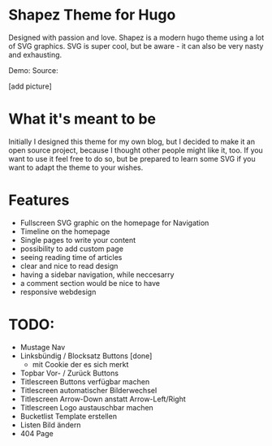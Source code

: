 # Shapez Theme for Hugo
Designed with passion and love.
Shapez is a modern hugo theme using a lot of SVG graphics.
SVG is super cool, but be aware - it can also be very nasty and exhausting.

Demo: [](http://djuelg-student.github.io/)
Source: [](https://github.com/djuelg-student/blogv2)

[add picture]

# What it's meant to be
Initially I designed this theme for my own blog, but I decided to make it an open source project, because I thought other people might like it, too.
If you want to use it feel free to do so, but be prepared to learn some SVG if you want to adapt the theme to your wishes.

# Features
- Fullscreen SVG graphic on the homepage for Navigation
- Timeline on the homepage
- Single pages to write your content
- possibility to add custom page
- seeing reading time of articles
- clear and nice to read design
- having a sidebar navigation, while neccesarry
- a comment section would be nice to have
- responsive webdesign

# TODO:
- Mustage Nav
- Linksbündig / Blocksatz Buttons [done]
  - mit Cookie der es sich merkt
- Topbar Vor- / Zurück Buttons
- Titlescreen Buttons verfügbar machen
- Titlescreen automatischer Bilderwechsel
- Titlescreen Arrow-Down anstatt Arrow-Left/Right
- Titlescreen Logo austauschbar machen
- Bucketlist Template erstellen
- Listen Bild ändern
- 404 Page